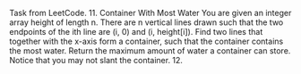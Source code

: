 Task from LeetCode.
11. Container With Most Water
You are given an integer array height of length n. There are n vertical lines drawn such that the two endpoints
of the ith line are (i, 0) and (i, height[i]).
Find two lines that together with the x-axis form a container, such that the container contains the most water.
Return the maximum amount of water a container can store.
Notice that you may not slant the container.
12. 